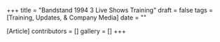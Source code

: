 +++
title = "Bandstand 1994 3 Live Shows Training"
draft = false
tags = [Training, Updates, & Company Media]
date = ""

[Article]
contributors = []
gallery = []
+++